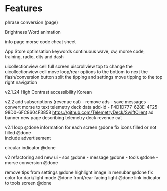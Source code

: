 #  Features

phrase conversion (page)

Brightness
Word animation

info page
morse code cheat sheet


App Store optimsation keywords
continuous wave, cw, morse code, training, radio, dits and dash

uicollectionview
    cell full screen
uiscrollview top to change the uicollectionview cell
move loop/rear options to the bottom to next the flash/conversion button
split the tipping and settings
move tipping to the top right navigation

v2.1.24
High Contrast accessibility
Korean

v2.2
add subscriptions  (revenue cat)
    - remove ads
    - save messages
    - convert morse to text
telemetry deck data
    add-id - F4D1D777-628E-4F25-98D0-6FC8604F3858
    https://github.com/TelemetryDeck/SwiftClient
ad banner
new page describing telemetry deck
revenue cat

v2.1
loop @done
information for each screen @done
fix icons filled or not filled @done  
include advertisement 
 
circular indicator @done

v2
refactoring and new ui
    - sos @done
    - message @done
    - tools @done
    - morse conversion @done

remove tips from settings @done
highlight image in menubar @done
fix color for dark/light mode @done
front/rear facing light @done
link indicator to tools screen @done
